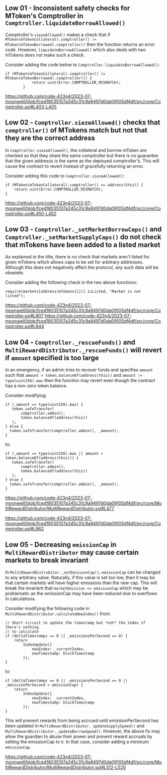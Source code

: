 ## Low 01 - Inconsistent safety checks for MToken's Comptroller in `Comptroller.liquidateBorrowAllowed()`

Comptroller's `siezeAllowed()` makes a check that if `MToken(mTokenCollateral).comptroller() != MToken(mTokenBorrowed).comptroller()` then the function returns an error code. However, `liquidateBorrowAllowed()` which also deals with two mTokens does not make such a check.

Consider adding the code below to `Comptroller.liquidateBorrowAllowed()`:
```solidity
if (MToken(mTokenCollateral).comptroller() != MToken(mTokenBorrowed).comptroller()) {
            return uint(Error.COMPTROLLER_MISMATCH);
        }
```

https://github.com/code-423n4/2023-07-moonwell/blob/fced18035107a345c31c9a9497d0da09105df4df/src/core/Comptroller.sol#L403-L405

## Low 02 - `Comptroller.siezeAllowed()` checks that `comptroller()` of MTokens match but not that they are the correct address

In `Comptroller.siezeAllowed()`, the collateral and borrow mToken are checked so that they share the same comptroller but there is no guarantee that the given addresss is the same as the deployed comptroller's. This will cause the contract to revert instead of gracefully returning an error.

Consider adding this code to `Comptroller.siezeAllowed()`:
```solidity
if (MToken(mTokenCollateral).comptroller() == address(this)) {
    return uint(Error.COMPTROLLER_MISMATCH);
}
```

https://github.com/code-423n4/2023-07-moonwell/blob/fced18035107a345c31c9a9497d0da09105df4df/src/core/Comptroller.sol#L450-L452

## Low 03 - `Comptroller._setMarketBorrowCaps()` and `Comptroller._setMarketSupplyCaps()` do not check that mTokens have been added to a listed market

As explained in the title, there is no check that markets aren't listed for given mTokens which allows caps to be set for arbitrary addresses. Although this does not negatively affect the protocol, any such data will be obselete.

Consider adding the following check in the two above functions:
```solidity
require(markets[address(mTokens[i])].isListed, "Market is not listed");
```

https://github.com/code-423n4/2023-07-moonwell/blob/fced18035107a345c31c9a9497d0da09105df4df/src/core/Comptroller.sol#L807
https://github.com/code-423n4/2023-07-moonwell/blob/fced18035107a345c31c9a9497d0da09105df4df/src/core/Comptroller.sol#L844

## Low 04 - `Comptroller._rescueFunds()` and `MultiRewardDistributor._rescueFunds()` will revert if `amount` specified is too large

In an emergency, if an admin tries to recover funds and specifies `amount` such that `amount > token.balanceOf(address(this))` and `amount != type(uint256).max` then the function may revert even though the contract has a non-zero token balance.

Consider modifying:
```solidity
if (_amount == type(uint256).max) {
   token.safeTransfer(
       comptroller.admin(),
       token.balanceOf(address(this))
   );
} else {
  token.safeTransfer(comptroller.admin(), _amount);
}
```

to:
```solidity
if (_amount == type(uint256).max || amount > token.balanceOf(address(this))) {
   token.safeTransfer(
       comptroller.admin(),
       token.balanceOf(address(this))
   );
} else {
  token.safeTransfer(comptroller.admin(), _amount);
}
```

https://github.com/code-423n4/2023-07-moonwell/blob/fced18035107a345c31c9a9497d0da09105df4df/src/core/MultiRewardDistributor/MultiRewardDistributor.sol#L477

https://github.com/code-423n4/2023-07-moonwell/blob/fced18035107a345c31c9a9497d0da09105df4df/src/core/Comptroller.sol#L962

## Low 05 - Decreasing `emissionCap` in `MultiRewardDistributor` may cause certain markets to break invariant

In `MultiRewardDistrubitor._setEmissionCap()`, `emissionCap` can be changed to any arbitrary value. Naturally, if this value is set too low, then it may be that certain markets will have higher emissions than the new cap. This will break the invariant that `marketEmission <= emissionCap` which may be problematic as the emissionCap may have been reduced due to overflows in calculations.

Consider modifying the following code in `MultiRewardDistributor.calculateNewIndex()` from:
```solidity
// Short circuit to update the timestamp but *not* the index if there's nothing
// to calculate
if (deltaTimestamps == 0 || _emissionsPerSecond == 0) {
    return
        IndexUpdate({
            newIndex: _currentIndex,
            newTimestamp: blockTimestamp
        });
}
```
to:
```solidity
if (deltaTimestamps == 0 || _emissionsPerSecond == 0 || _emissionPerSecond > emissionCap) {
    return
        IndexUpdate({
            newIndex: _currentIndex,
            newTimestamp: blockTimestamp
        });
}
```

This will prevent rewards from being accrued until emissionPerSecond has been updated in `MultiRewardDistributor._updateSupplySpeed()` and `MultiRewardDistributor._updateBorrowSpeed()`. However, the above fix may allow the guardian to abuse their power and prevent reward accruals by setting the emissionCap to `0`. In that case, consider adding a minimum `emissionCap`.

https://github.com/code-423n4/2023-07-moonwell/blob/fced18035107a345c31c9a9497d0da09105df4df/src/core/MultiRewardDistributor/MultiRewardDistributor.sol#L512-L520